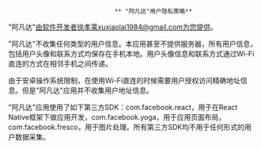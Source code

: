                                  ** "阿凡达"用户隐私策略**

"阿凡达"由软件开发者徐孝莱xuxiaolai1984@gmail.com为您提供。

"阿凡达"不收集任何类型的用户信息。本应用甚至不提供服务器，所有用户信息，包括用户头像和联系方式均保存在手机本地。用户头像信息和联系方式通过Wi-Fi直连的方式在相邻手机之间传递。

由于安卓操作系统限制，在使用Wi-Fi直连的时候需要用户授权访问精确地址信息。但是"阿凡达"应用并不收集用户地址信息。

"阿凡达"应用使用了如下第三方SDK：com.facebook.react，用于在React Native框架下做应用开发，com.facebook.yoga，用于应用页面布局，com.facebook.fresco，用于图片处理。所有第三方SDK均不用于任何形式的用户数据采集。
